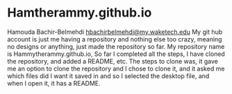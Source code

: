 # Hamtherammy.github.io
Hamouda Bachir-Belmehdi hbachirbelmehdi@my.waketech.edu
My git hub account is just me having a repository and nothing else too crazy, meaning no designs or anything, just made the repository so far.
My repository name is Hammytherammy.github.io, So far I completed all the steps, I have cloned the repository, and added a README, etc.
The steps to clone was, it gave me an option to clone the repository and I chose to clone it, and it asked me which files did I want it saved in and so I selected the desktop file, and when I open it, it has a README.
